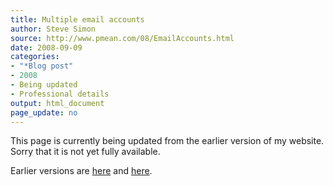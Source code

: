 ```yaml
---
title: Multiple email accounts
author: Steve Simon
source: http://www.pmean.com/08/EmailAccounts.html
date: 2008-09-09
categories:
- "*Blog post"
- 2008
- Being updated
- Professional details
output: html_document
page_update: no
---
```


This page is currently being updated from the earlier version of my website. Sorry that it is not yet fully available.

<!---More--->

Earlier versions are [here][sim1] and [here][sim2].

[sim1]: http://www.pmean.com/08/EmailAccounts.html
[sim2]: http://new.pmean.com/email-accounts/
